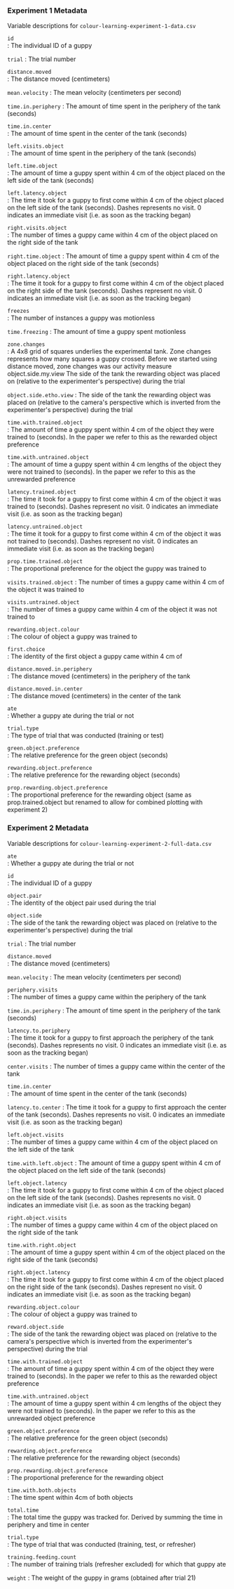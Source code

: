 ### Experiment 1 Metadata

Variable descriptions for `colour-learning-experiment-1-data.csv`

`id`	
: The individual ID of a guppy

`trial`	
: The trial number

`distance.moved`	
: The distance moved (centimeters)

`mean.velocity`	
: The mean velocity (centimeters per second)

`time.in.periphery`	
: The amount of time spent in the periphery of the tank (seconds)

`time.in.center`	
: The amount of time spent in the center of the tank (seconds)

`left.visits.object`	
: The amount of time spent in the periphery of the tank (seconds)

`left.time.object`	
: The amount of time a guppy spent within 4 cm of the object placed on the left
side of the tank (seconds)

`left.latency.object`	
: The time it took for a guppy to first come within 4 cm of the object placed on
the left side of the tank (seconds). Dashes represents no visit. 0 indicates an
immediate visit (i.e. as soon as the tracking began)

`right.visits.object`	
: The number of times a guppy came within 4 cm of the object placed on the right
side of the tank

`right.time.object`	
: The amount of time a guppy spent within 4 cm of the object placed on the right
side of the tank (seconds)

`right.latency.object`	
: The time it took for a guppy to first come within 4 cm of the object placed on
the right side of the tank (seconds). Dashes represent no visit. 0 indicates an
immediate visit (i.e. as soon as the tracking began)

`freezes`	
: The number of instances a guppy was motionless 

`time.freezing`	
: The amount of time a guppy spent motionless

`zone.changes`	
: A 4x8 grid of squares underlies the experimental tank. Zone changes represents
how many squares a guppy crossed. Before we started using distance moved, zone
changes was our activity measure object.side.my.view	The side of the tank the
rewarding object was placed on (relative to the experimenter's perspective)
during the trial

`object.side.etho.view`	
: The side of the tank the rewarding object was placed on (relative to the
camera's perspective which is inverted from the experimenter's perspective)
during the trial

`time.with.trained.object`	
: The amount of time a guppy spent within 4 cm of the object they were trained
to (seconds). In the paper we refer to this as the rewarded object preference

`time.with.untrained.object`	
: The amount of time a guppy spent within 4 cm lengths of the object they were
not trained to (seconds). In the paper we refer to this as the unrewarded
preference

`latency.trained.object`	
: The time it took for a guppy to first come within 4 cm of the object it was
trained to (seconds). Dashes represent no visit. 0 indicates an immediate visit
(i.e. as soon as the tracking began)

`latency.untrained.object`	
: The time it took for a guppy to first come within 4 cm of the object it was
not trained to (seconds). Dashes represent no visit. 0 indicates an immediate
visit (i.e. as soon as the tracking began)

`prop.time.trained.object`	
: The proportional preference for the object the guppy was trained to

`visits.trained.object`	
: The number of times a guppy came within 4 cm of the object it was trained to

`visits.untrained.object`	
: The number of times a guppy came within 4 cm of the object it was not trained
to

`rewarding.object.colour`	
: The colour of object a guppy was trained to

`first.choice`	
: The identity of the first object a guppy came within 4 cm of

`distance.moved.in.periphery`	
: The distance moved (centimeters) in the periphery of the tank

`distance.moved.in.center`	
: The distance moved (centimeters) in the center of the tank

`ate`	
: Whether a guppy ate during the trial or not

`trial.type`	
: The type of trial that was conducted (training or test)

`green.object.preference`	
: The relative preference for the green object (seconds)

`rewarding.object.preference`	
: The relative preference for the rewarding object (seconds)

`prop.rewarding.object.preference`	
: The proportional preference for the rewarding object (same as
prop.trained.object but renamed to allow for combined plotting with
experiment 2)

### Experiment 2 Metadata

Variable descriptions for `colour-learning-experiment-2-full-data.csv`

`ate`	
: Whether a guppy ate during the trial or not

`id`	
: The individual ID of a guppy

`object.pair`	
: The identity of the object pair used during the trial

`object.side`	
: The side of the tank the rewarding object was placed on (relative to the
experimenter's perspective) during the trial

`trial`	
: The trial number

`distance.moved`	
: The distance moved (centimeters)

`mean.velocity`	
: The mean velocity (centimeters per second)

`periphery.visits`	
: The number of times a guppy came within the periphery of the tank

`time.in.periphery`	
: The amount of time spent in the periphery of the tank (seconds)

`latency.to.periphery`	
: The time it took for a guppy to first approach the periphery of the tank
(seconds). Dashes represents no visit. 0 indicates an immediate visit (i.e. as
soon as the tracking began)

`center.visits`	
: The number of times a guppy came within the center of the tank

`time.in.center`	
: The amount of time spent in the center of the tank (seconds)

`latency.to.center`	
: The time it took for a guppy to first approach the center of the tank (seconds).
Dashes represents no visit. 0 indicates an immediate visit (i.e. as soon as the
tracking began)

`left.object.visits`	
: The number of times a guppy came within 4 cm of the object placed on the left
side of the tank

`time.with.left.object`	
: The amount of time a guppy spent within 4 cm of the object placed on the left
side of the tank (seconds)

`left.object.latency`	
: The time it took for a guppy to first come within 4 cm of the object placed on
the left side of the tank (seconds). Dashes represents no visit. 0 indicates an
immediate visit (i.e. as soon as the tracking began)

`right.object.visits`	
: The number of times a guppy came within 4 cm of the object placed on the right
side of the tank

`time.with.right.object`	
: The amount of time a guppy spent within 4 cm of the object placed on the right
side of the tank (seconds)

`right.object.latency`	
: The time it took for a guppy to first come within 4 cm of the object placed on
the right side of the tank (seconds). Dashes represent no visit. 0 indicates an
immediate visit (i.e. as soon as the tracking began)

`rewarding.object.colour`	
: The colour of object a guppy was trained to

`reward.object.side`	
: The side of the tank the rewarding object was placed on (relative to the
camera's perspective which is inverted from the experimenter's perspective)
during the trial

`time.with.trained.object`	
: The amount of time a guppy spent within 4 cm of the object they were trained
to (seconds). In the paper we refer to this as the rewarded object preference

`time.with.untrained.object`	
: The amount of time a guppy spent within 4 cm lengths of the object they were
not trained to (seconds). In the paper we refer to this as the unrewarded object
preference

`green.object.preference`	
: The relative preference for the green object (seconds)

`rewarding.object.preference`	
: The relative preference for the rewarding object (seconds)

`prop.rewarding.object.preference`	
: The proportional preference for the rewarding object

`time.with.both.objects`	
: The time spent within 4cm of both objects

`total.time`	
: The total time the guppy was tracked for. Derived by summing the time in
periphery and time in center

`trial.type`	
: The type of trial that was conducted (training, test, or refresher)

`training.feeding.count`	
: The number of training trials (refresher excluded) for which that guppy ate

`weight`
: The weight of the guppy in grams (obtained after trial 21)
